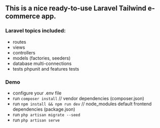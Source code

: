 ## This is a nice ready-to-use Laravel Tailwind e-commerce app.

### Laravel topics included:

- routes
- views 
- controllers
- models (factories, seeders)
- database multi-connections
- tests phpunit and features tests

### Demo

- configure your .env file
- run `composer install` // vendor dependencies (composer.json)
- run `npm install && npm run dev` // node_modules default frontend dependencies (package.json)
- run `php artisan migrate --seed`
- run `php artisan serve`


